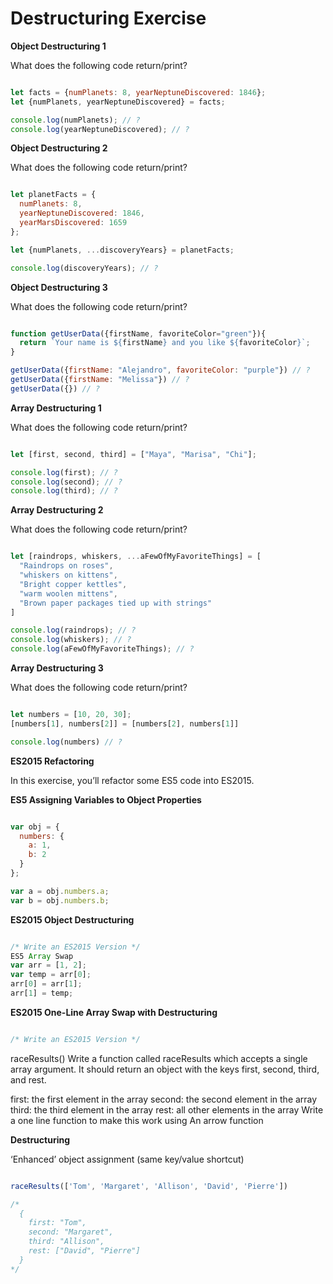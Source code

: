 # Destructuring Exercise

**Object Destructuring 1**

What does the following code return/print?

```JavaScript

let facts = {numPlanets: 8, yearNeptuneDiscovered: 1846};
let {numPlanets, yearNeptuneDiscovered} = facts;

console.log(numPlanets); // ?
console.log(yearNeptuneDiscovered); // ?

```

**Object Destructuring 2**

What does the following code return/print?

```JavaScript

let planetFacts = {
  numPlanets: 8,
  yearNeptuneDiscovered: 1846,
  yearMarsDiscovered: 1659
};

let {numPlanets, ...discoveryYears} = planetFacts;

console.log(discoveryYears); // ?

```

**Object Destructuring 3**

What does the following code return/print?

```JavaScript

function getUserData({firstName, favoriteColor="green"}){
  return `Your name is ${firstName} and you like ${favoriteColor}`;
}

getUserData({firstName: "Alejandro", favoriteColor: "purple"}) // ?
getUserData({firstName: "Melissa"}) // ?
getUserData({}) // ?

```

**Array Destructuring 1**

What does the following code return/print?

```JavaScript

let [first, second, third] = ["Maya", "Marisa", "Chi"];

console.log(first); // ?
console.log(second); // ?
console.log(third); // ?

```

**Array Destructuring 2**

What does the following code return/print?

```JavaScript

let [raindrops, whiskers, ...aFewOfMyFavoriteThings] = [
  "Raindrops on roses",
  "whiskers on kittens",
  "Bright copper kettles",
  "warm woolen mittens",
  "Brown paper packages tied up with strings"
]

console.log(raindrops); // ?
console.log(whiskers); // ?
console.log(aFewOfMyFavoriteThings); // ?

```

**Array Destructuring 3**

What does the following code return/print?

```JavaScript

let numbers = [10, 20, 30];
[numbers[1], numbers[2]] = [numbers[2], numbers[1]]

console.log(numbers) // ?

```

**ES2015 Refactoring**

In this exercise, you’ll refactor some ES5 code into ES2015.

**ES5 Assigning Variables to Object Properties**

```JavaScript

var obj = {
  numbers: {
    a: 1,
    b: 2
  }
};

var a = obj.numbers.a;
var b = obj.numbers.b;
```

**ES2015 Object Destructuring**

```JavaScript

/* Write an ES2015 Version */
ES5 Array Swap
var arr = [1, 2];
var temp = arr[0];
arr[0] = arr[1];
arr[1] = temp;

```

**ES2015 One-Line Array Swap with Destructuring**

```JavaScript

/* Write an ES2015 Version */

```
raceResults()
Write a function called raceResults which accepts a single array argument. It should return an object with the keys first, second, third, and rest.

first: the first element in the array
second: the second element in the array
third: the third element in the array
rest: all other elements in the array
Write a one line function to make this work using
An arrow function

**Destructuring**

‘Enhanced’ object assignment (same key/value shortcut)

```JavaScript

raceResults(['Tom', 'Margaret', 'Allison', 'David', 'Pierre'])

/*
  {
    first: "Tom",
    second: "Margaret",
    third: "Allison",
    rest: ["David", "Pierre"]
  }
*/

```
